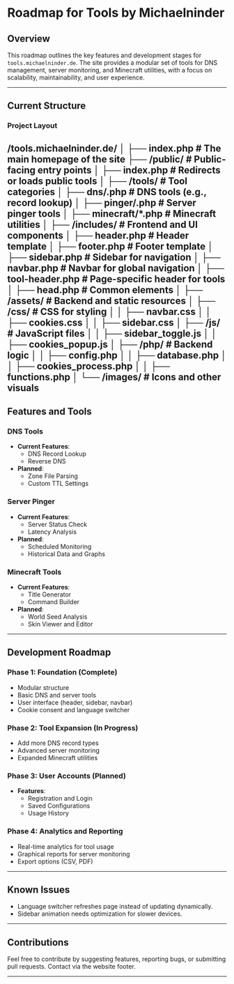 # Roadmap for Tools by Michaelninder

## Overview
This roadmap outlines the key features and development stages for `tools.michaelninder.de`. The site provides a modular set of tools for DNS management, server monitoring, and Minecraft utilities, with a focus on scalability, maintainability, and user experience.

---

## Current Structure

### Project Layout

/tools.michaelninder.de/ 
│ ├── index.php # The main homepage of the site 
├── /public/ # Public-facing entry points 
│ ├── index.php # Redirects or loads public tools 
│ ├── /tools/ # Tool categories 
│ ├── dns/.php # DNS tools (e.g., record lookup) 
│ ├── pinger/.php # Server pinger tools 
│ ├── minecraft/*.php # Minecraft utilities 
│ ├── /includes/ # Frontend and UI components 
│ ├── header.php # Header template 
│ ├── footer.php # Footer template 
│ ├── sidebar.php # Sidebar for navigation 
│ ├── navbar.php # Navbar for global navigation 
│ ├── tool-header.php # Page-specific header for tools 
│ ├── head.php # Common <head> elements 
│ ├── /assets/ # Backend and static resources 
│ ├── /css/ # CSS for styling 
│ │ ├── navbar.css 
│ │ ├── cookies.css 
│ │ ├── sidebar.css 
│ ├── /js/ # JavaScript files 
│ │ ├── sidebar_toggle.js 
│ │ ├── cookies_popup.js 
│ ├── /php/ # Backend logic 
│ │ ├── config.php 
│ │ ├── database.php 
│ │ ├── cookies_process.php 
│ │ ├── functions.php 
│ └── /images/ # Icons and other visuals
---

## Features and Tools

### DNS Tools
- **Current Features**:
  - DNS Record Lookup
  - Reverse DNS
- **Planned**:
  - Zone File Parsing
  - Custom TTL Settings

### Server Pinger
- **Current Features**:
  - Server Status Check
  - Latency Analysis
- **Planned**:
  - Scheduled Monitoring
  - Historical Data and Graphs

### Minecraft Tools
- **Current Features**:
  - Title Generator
  - Command Builder
- **Planned**:
  - World Seed Analysis
  - Skin Viewer and Editor

---

## Development Roadmap

### Phase 1: Foundation (Complete)
- Modular structure
- Basic DNS and server tools
- User interface (header, sidebar, navbar)
- Cookie consent and language switcher

### Phase 2: Tool Expansion (In Progress)
- Add more DNS record types
- Advanced server monitoring
- Expanded Minecraft utilities

### Phase 3: User Accounts (Planned)
- **Features**:
  - Registration and Login
  - Saved Configurations
  - Usage History

### Phase 4: Analytics and Reporting
- Real-time analytics for tool usage
- Graphical reports for server monitoring
- Export options (CSV, PDF)

---

## Known Issues
- Language switcher refreshes page instead of updating dynamically.
- Sidebar animation needs optimization for slower devices.

---

## Contributions
Feel free to contribute by suggesting features, reporting bugs, or submitting pull requests. Contact via the website footer.

---
